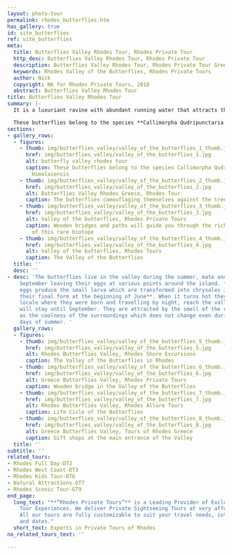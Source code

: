 ```yaml
---
layout: photo-tour
permalink: rhodes_butterflies.htm
has_gallery: true
id: site_butterflies
ref: site_butterflies
meta:
  title: Butterflies Valley Rhodes Tour, Rhodes Private Tour
  http_desc: Butterflies Valley Rhodes Tour, Rhodes Private Tour
  description: Butterflies Valley Rhodes Tour, Rhodes Private Tour Greece
  keywords: Rhodes Valley of the Butterflies, Rhodes Private Tours
  author: Nick
  copyright: NK for Rhodes Private Tours, 2018
  abstract: Butterflies Valley Rhodes Tour
title: Butterflies Valley Rhodes Tour
summary: |-
  It is a luxuriant ravine with abundant running water that attracts thousands of tourists each summer.  A German entomologist, Rheinhard Bger, visited the island a number of years ago and made a study of the butterflies that appear there from July to September.

  These butterflies belong to the species **Callimorpha Qudripunctaria Himalaiensis** because they were discovered for the first time in the Himalayas. It has been since learned that they also are found in Brazil, Peru, Australia, California and wherever else the Liquidabar Ortintalis trees are native, which have a resin with a distinctive, strong aroma.
sections:
- gallery_rows:
  - figures:
    - thumb: img/butterflies_valley/valley_of_the_butterflies_1_thumb.jpg
      href: img/butterflies_valley/valley_of_the_butterflies_1.jpg
      alt: butterfly valley rhodes tour
      caption: These butterflies belong to the species Callimorpha Qudripunctaria
        Himalaiensis
    - thumb: img/butterflies_valley/valley_of_the_butterflies_2_thumb.jpg
      href: img/butterflies_valley/valley_of_the_butterflies_2.jpg
      alt: Butterflies Valley Rhodes Greece, Rhodes Tour
      caption: The butterflies camouflaging themselves against the tree trunks
    - thumb: img/butterflies_valley/valley_of_the_butterflies_3_thumb.jpg
      href: img/butterflies_valley/valley_of_the_butterflies_3.jpg
      alt: Valley of the butterflies, Rhodes Private Tours
      caption: Wooden bridges and paths will guide you through the rich vegetation
        of this rare biotope
    - thumb: img/butterflies_valley/valley_of_the_butterflies_4_thumb.jpg
      href: img/butterflies_valley/valley_of_the_butterflies_4.jpg
      alt: Valley of the butterflies, Rhodes Tours
      caption: The Valley of the Butterflies
  title: ''
  desc: ''
- desc: 'The butterflies live in the valley during the summer, mate and fly away in
    September leaving their eggs at various points around the island. **In April these
    eggs produce the small larva which are transformed into chrysales in May and achieve
    their final form at the beginning of June**. When it turns hot they leave the
    locale where they were born and travelling by night, reach the valley where they
    will stay until September. They are attracted by the smell of the resin as well
    as the coolness of the surroundings which does not change even during the hottest
    days of summer. '
  gallery_rows:
  - figures:
    - thumb: img/butterflies_valley/valley_of_the_butterflies_5_thumb.jpg
      href: img/butterflies_valley/valley_of_the_butterflies_5.jpg
      alt: Rhodes Butterflies Valley, Rhodes Shore Excursions
      caption: The Valley of the Butterflies in Rhodes
    - thumb: img/butterflies_valley/valley_of_the_butterflies_6_thumb.jpg
      href: img/butterflies_valley/valley_of_the_butterflies_6.jpg
      alt: Greece Butterflies Valley, Rhodes Private Tours
      caption: Wooden bridge in the Valley of the Butterflies
    - thumb: img/butterflies_valley/valley_of_the_butterflies_7_thumb.jpg
      href: img/butterflies_valley/valley_of_the_butterflies_7.jpg
      alt: Rhodes Butterflies Valley, Rhodes Allure Tours
      caption: Life Cicle of the Butterflies
    - thumb: img/butterflies_valley/valley_of_the_butterflies_8_thumb.jpg
      href: img/butterflies_valley/valley_of_the_butterflies_8.jpg
      alt: Greece Butterflies Valley, Tours of Rhodes Greece
      caption: Gift shops at the main entrance of the Valley
  title: ''
subtitle: ''
related_tours:
- Rhodes Full Day-DT2
- Rhodes West Coast-DT3
- Rhodes Kids Tour-DT6
- Natural Attractions-GT7
- Rhodes Scenic Tour-GT9
end_page:
  long_text: "**“Rhodes Private Tours”** is a Leading Provider of Exclusive and Personalized
    Tour Experiences. We deliver Private Sightseeing Tours at very affordable rates.
    All our tours are fully customizable to suit your travel needs, interests, schedules,
    and dates."
  short_text: Experts in Private Tours of Rhodes
no_related_tours_text: ''

---
```

